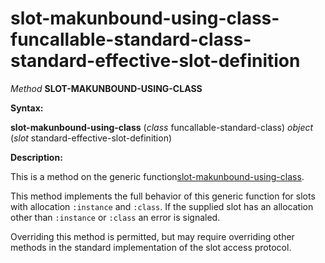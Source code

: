 slot-makunbound-using-class-funcallable-standard-class-standard-effective-slot-definition
=========================================================================================

*Method* **SLOT-MAKUNBOUND-USING-CLASS**

**Syntax:**

**slot-makunbound-using-class** (*class* funcallable-standard-class) *object* (*slot* standard-effective-slot-definition)

**Description:**

This is a method on the generic function[slot-makunbound-using-class](/docs/meta-object-protocol/slot-makunbound-using-class).

This method implements the full behavior of this generic function for slots with allocation `:instance` and `:class`. If the supplied slot has an allocation other than `:instance` or `:class` an error is signaled.

Overriding this method is permitted, but may require overriding other methods in the standard implementation of the slot access protocol.
